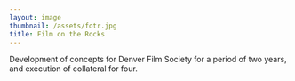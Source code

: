 ```yaml
---
layout: image
thumbnail: /assets/fotr.jpg
title: Film on the Rocks
---
```


Development of concepts for Denver Film Society for a period of two years, and execution of collateral for four.